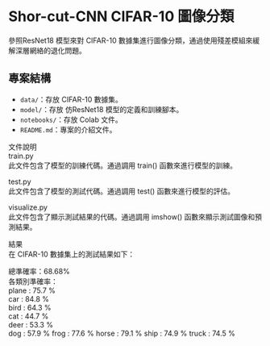 # Shor-cut-CNN CIFAR-10 圖像分類

參照ResNet18 模型來對 CIFAR-10 數據集進行圖像分類，通過使用殘差模組來緩解深層網絡的退化問題。

## 專案結構

- `data/`：存放 CIFAR-10 數據集。
- `model/`：存放 仿ResNet18 模型的定義和訓練腳本。
- `notebooks/`：存放 Colab 文件。
- `README.md`：專案的介紹文件。

文件說明  
train.py  
此文件包含了模型的訓練代碼。通過調用 train() 函數來進行模型的訓練。  

test.py  
此文件包含了模型的測試代碼。通過調用 test() 函數來進行模型的評估。  

visualize.py  
此文件包含了顯示測試結果的代碼。通過調用 imshow() 函數來顯示測試圖像和預測結果。  

結果  
在 CIFAR-10 數據集上的測試結果如下：  

總準確率：68.68%  
各類別準確率：  
plane : 75.7 %  
car : 84.8 %  
bird : 64.3 %  
cat : 44.7 %  
deer : 53.3 %  
dog : 57.9 %
frog : 77.6 %
horse : 79.1 %
ship : 74.9 %
truck : 74.5 %
